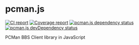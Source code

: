 # pcman.js
[![CI report](https://travis-ci.org/pcman-bbs/pcman.js.svg?branch=master)](https://travis-ci.org/pcman-bbs/pcman.js)
[![Coverage report](https://coveralls.io/repos/pcman-bbs/pcman.js/badge.svg?service=github&branch=master)](https://coveralls.io/github/pcman-bbs/pcman.js?branch=master)
[![pcman.js dependency status](https://david-dm.org/pcman-bbs/pcman.js.svg)](https://david-dm.org/pcman-bbs/pcman.js)
[![pcman.js devDependency status](https://david-dm.org/pcman-bbs/pcman.js/dev-status.svg)](https://david-dm.org/pcman-bbs/pcman.js#info=devDependencies)

PCMan BBS Client library in JavaScript
